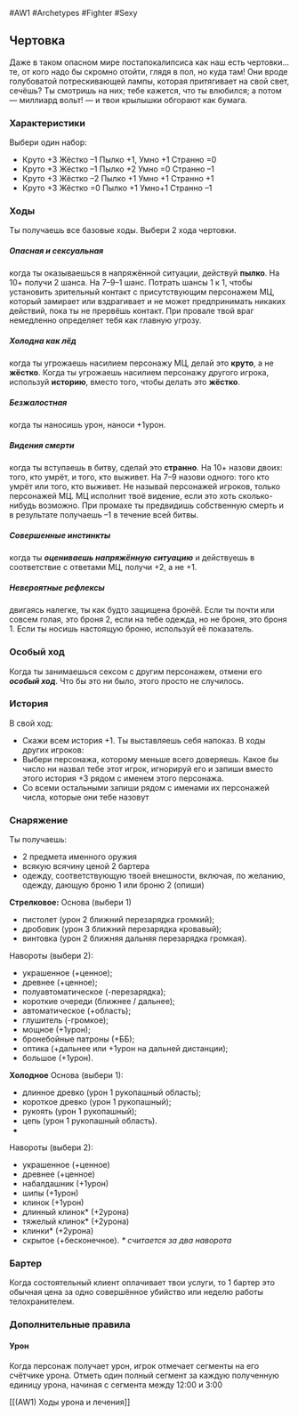 #AW1 #Archetypes #Fighter #Sexy 

## Чертовка

Даже в таком опасном мире постапокалипсиса как наш есть чертовки… те, от кого надо бы скромно отойти, глядя в пол, но куда там! Они вроде голубоватой потрескивающей лампы, которая притягивает на свой свет, сечёшь? Ты смотришь на них; тебе кажется, что ты влюбился; а потом — миллиард вольт! — и твои крылышки обгорают как бумага. 


### Характеристики 
Выбери один набор: 
 - Круто +3 Жёстко –1 Пылко +1, Умно +1 Странно =0 
 - Круто +3 Жёстко –1 Пылко +2 Умно =0 Странно –1 
 - Круто +3 Жёстко –2 Пылко +1 Умно +1 Странно +1 
 - Круто +3 Жёстко =0 Пылко +1 Умно+1 Странно –1

### Ходы
Ты получаешь все базовые ходы. Выбери 2 хода чертовки.

##### Опасная и сексуальная
когда ты оказываешься в напряжённой ситуации, действуй **пылко**. На 10+ получи 2 шанса. На 7–9–1 шанс. Потрать шансы 1 к 1, чтобы установить зрительный контакт с присутствующим персонажем МЦ, который замирает или вздрагивает и не может предпринимать никаких действий, пока ты не прервёшь контакт. При провале твой враг немедленно определяет тебя как главную угрозу.

##### Холодна как лёд
когда ты угрожаешь насилием персонажу МЦ, делай это **круто**, а не **жёстко**. Когда ты угрожаешь насилием персонажу другого игрока, используй **историю**, вместо того, чтобы делать это **жёстко**.

##### Безжалостная
когда ты наносишь урон, наноси +1урон.

##### Видения смерти
когда ты вступаешь в битву, сделай это **странно**. На 10+ назови двоих: того, кто умрёт, и того, кто выживет. На 7–9 назови одного: того кто умрёт или того, кто выживет. Не называй персонажей игроков, только персонажей МЦ. МЦ исполнит твоё видение, если это хоть сколько-нибудь возможно. При промахе ты предвидишь собственную смерть и в результате получаешь –1 в течение всей битвы.

##### Совершенные инстинкты
когда ты ***оцениваешь напряжённую ситуацию*** и действуешь в соответствие с ответами МЦ, получи +2, а не +1.

##### Невероятные рефлексы
двигаясь налегке, ты как будто защищена бронёй. Если ты почти или совсем голая, это броня 2, если на тебе одежда, но не броня, это броня 1. Если ты носишь настоящую броню, используй её показатель.

### Особый ход
Когда ты занимаешься сексом с другим персонажем, отмени его ***особый ход***. Что бы это ни было, этого просто не случилось.

### История
В свой ход: 
- Скажи всем история +1. Ты выставляешь себя напоказ.
В ходы других игроков: 
- Выбери персонажа, которому меньше всего доверяешь. Какое бы число ни назвал тебе этот игрок, игнорируй его и запиши вместо этого история +3 рядом с именем этого персонажа. 
- Со всеми остальными запиши рядом с именами их персонажей числа, которые они тебе назовут

### Снаряжение 
Ты получаешь:
- 2 предмета именного оружия 
- всякую всячину ценой 2 бартера 
- одежду, соответствующую твоей внешности, включая, по желанию, одежду, дающую броню 1 или броню 2 (опиши)

**Стрелковое:**
Основа (выбери 1)
- пистолет (урон 2 ближний перезарядка громкий); 
- дробовик (урон 3 ближний перезарядка кровавый); 
- винтовка (урон 2 ближняя дальняя перезарядка громкая). 

Навороты (выбери 2): 
- украшенное (+ценное); 
- древнее (+ценное);
- полуавтоматическое (-перезарядка); 
- короткие очереди (ближнее / дальнее); 
- автоматическое (+область); 
- глушитель (-громкое); 
- мощное (+1урон); 
- бронебойные патроны (+ББ); 
- оптика (+дальнее или +1урон на дальней дистанции); 
- большое (+1урон).

**Холодное**
Основа (выбери 1):
- длинное древко (урон 1 рукопашный область); 
- короткое древко (урон 1 рукопашный); 
- рукоять (урон 1 рукопашный); 
- цепь (урон 1 рукопашный область).
- 
Навороты (выбери 2): 
- украшенное (+ценное)
- древнее (+ценное)
- набалдашник (+1урон)
- шипы (+1урон)
- клинок (+1урон)
- длинный клинок\* (+2урона)
- тяжелый клинок\* (+2урона)
- клинки* (+2урона)
- скрытое (+бесконечное). 
*\* считается за два наворота*

### Бартер
Когда состоятельный клиент оплачивает твои услуги, то 1 бартер это обычная цена за одно совершённое убийство или неделю работы телохранителем.

### Дополнительные правила

#### Урон
Когда персонаж получает урон, игрок отмечает сегменты на его счётчике урона. Отметь один полный сегмент за каждую полученную единицу урона, начиная с сегмента между 12:00 и 3:00

[[(AW1) Ходы урона и лечения]]